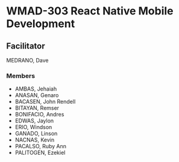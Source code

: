 # WMAD-303 React Native Mobile Development

## Facilitator
MEDRANO, Dave

### Members
- AMBAS, Jehaiah
- ANASAN, Genaro
- BACASEN, John Rendell
- BITAYAN, Remser
- BONIFACIO, Andres
- EDWAS, Jaylon
- ERIO, Windson
- GANADO, Linson
- NACNAS, Kevin
- PACALSO, Ruby Ann
- PALITOGEN, Ezekiel
